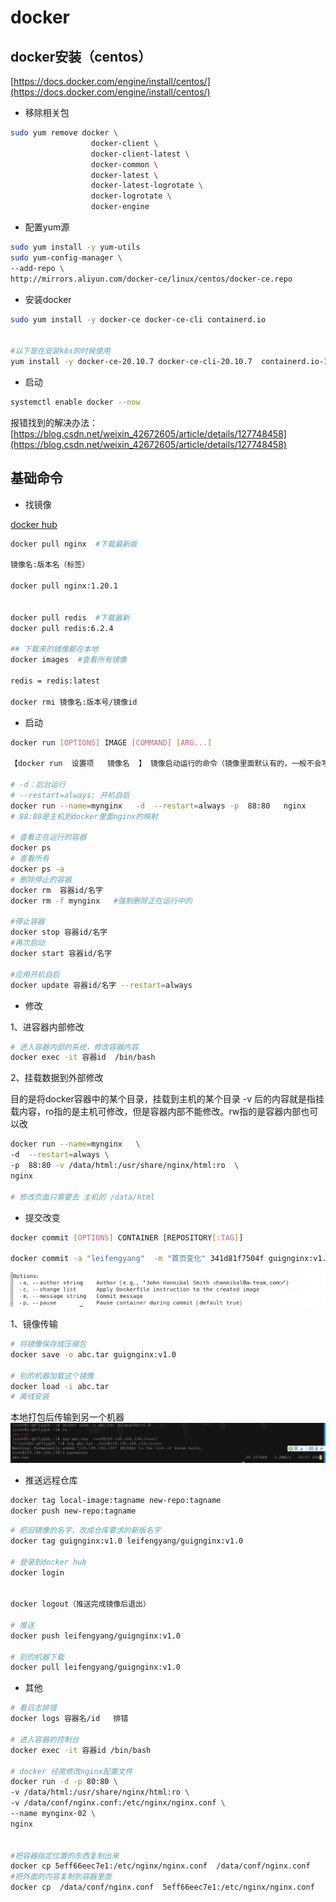# docker

## docker安装（centos）
[https://docs.docker.com/engine/install/centos/](https://docs.docker.com/engine/install/centos/)

- 移除相关包
```bash
sudo yum remove docker \
                  docker-client \
                  docker-client-latest \
                  docker-common \
                  docker-latest \
                  docker-latest-logrotate \
                  docker-logrotate \
                  docker-engine
```

- 配置yum源
```bash
sudo yum install -y yum-utils
sudo yum-config-manager \
--add-repo \
http://mirrors.aliyun.com/docker-ce/linux/centos/docker-ce.repo
```

- 安装docker
```bash
sudo yum install -y docker-ce docker-ce-cli containerd.io


#以下是在安装k8s的时候使用
yum install -y docker-ce-20.10.7 docker-ce-cli-20.10.7  containerd.io-1.4.6
```

- 启动
```bash
systemctl enable docker --now
```

报错找到的解决办法：[https://blog.csdn.net/weixin_42672605/article/details/127748458](https://blog.csdn.net/weixin_42672605/article/details/127748458)

## 基础命令

- 找镜像

[docker hub](http://hub.docker.com/)

```bash
docker pull nginx  #下载最新版

镜像名:版本名（标签）

docker pull nginx:1.20.1


docker pull redis  #下载最新
docker pull redis:6.2.4

## 下载来的镜像都在本地
docker images  #查看所有镜像

redis = redis:latest

docker rmi 镜像名:版本号/镜像id
```

- 启动
```bash
docker run [OPTIONS] IMAGE [COMMAND] [ARG...]

【docker run  设置项   镜像名  】 镜像启动运行的命令（镜像里面默认有的，一般不会写）

# -d：后台运行
# --restart=always: 开机自启
docker run --name=mynginx   -d  --restart=always -p  88:80   nginx
# 88:80是主机到docker里面nginx的映射

# 查看正在运行的容器
docker ps
# 查看所有
docker ps -a
# 删除停止的容器
docker rm  容器id/名字
docker rm -f mynginx   #强制删除正在运行中的

#停止容器
docker stop 容器id/名字
#再次启动
docker start 容器id/名字

#应用开机自启
docker update 容器id/名字 --restart=always
```

- 修改

1、进容器内部修改
```bash
# 进入容器内部的系统，修改容器内容
docker exec -it 容器id  /bin/bash
```

2、挂载数据到外部修改

目的是将docker容器中的某个目录，挂载到主机的某个目录
-v 后的内容就是指挂载内容，ro指的是主机可修改，但是容器内部不能修改。rw指的是容器内部也可以改

```bash
docker run --name=mynginx   \
-d  --restart=always \
-p  88:80 -v /data/html:/usr/share/nginx/html:ro  \
nginx

# 修改页面只需要去 主机的 /data/html
```

- 提交改变
```bash
docker commit [OPTIONS] CONTAINER [REPOSITORY[:TAG]]

docker commit -a "leifengyang"  -m "首页变化" 341d81f7504f guignginx:v1.0

```

![Alt text](images/image1.png)

1、镜像传输
```bash
# 将镜像保存成压缩包
docker save -o abc.tar guignginx:v1.0

# 别的机器加载这个镜像
docker load -i abc.tar
# 离线安装
```
本地打包后传输到另一个机器
![Alt text](./images/image2.png)


- 推送远程仓库

```bash
docker tag local-image:tagname new-repo:tagname
docker push new-repo:tagname
```


```bash
# 把旧镜像的名字，改成仓库要求的新版名字
docker tag guignginx:v1.0 leifengyang/guignginx:v1.0

# 登录到docker hub
docker login       


docker logout（推送完成镜像后退出）

# 推送
docker push leifengyang/guignginx:v1.0

# 别的机器下载
docker pull leifengyang/guignginx:v1.0
```

- 其他

```bash
# 看日志排错
docker logs 容器名/id   排错

# 进入容器的控制台
docker exec -it 容器id /bin/bash

# docker 经常修改nginx配置文件
docker run -d -p 80:80 \
-v /data/html:/usr/share/nginx/html:ro \
-v /data/conf/nginx.conf:/etc/nginx/nginx.conf \
--name mynginx-02 \
nginx


#把容器指定位置的东西复制出来 
docker cp 5eff66eec7e1:/etc/nginx/nginx.conf  /data/conf/nginx.conf
#把外面的内容复制到容器里面
docker cp  /data/conf/nginx.conf  5eff66eec7e1:/etc/nginx/nginx.conf
```

